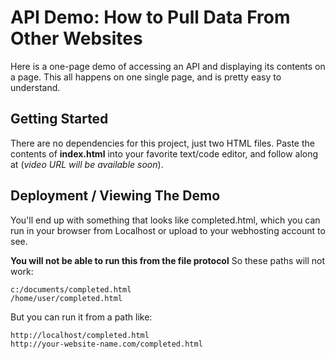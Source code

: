# API Demo: How to Pull Data From Other Websites #

Here is a one-page demo of accessing an API and displaying its contents on a page. This all happens on one single page, and is pretty easy to understand.

## Getting Started ##

There are no dependencies for this project, just two HTML files. Paste the contents of **index.html** into your favorite text/code editor, and follow along at (*video URL will be available soon*). 


## Deployment / Viewing The Demo ##

You'll end up with something that looks like completed.html, which you can run in your browser from Localhost or upload to your webhosting account to see.

**You will not be able to run this from the file protocol** So these paths will not work:
````
c:/documents/completed.html
/home/user/completed.html
````
But you can run it from a path like:
````
http://localhost/completed.html 
http://your-website-name.com/completed.html
````
